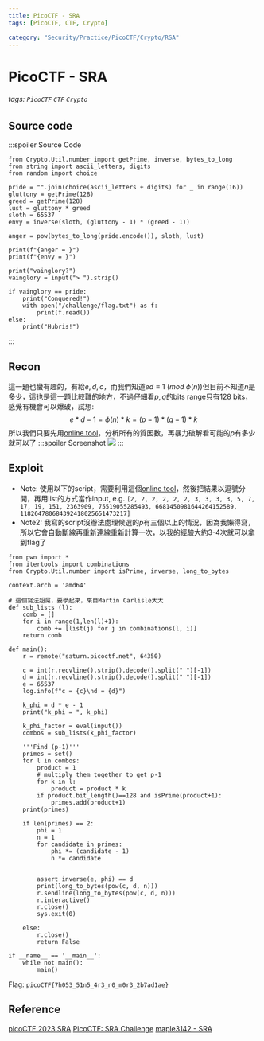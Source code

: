 ```yaml
---
title: PicoCTF - SRA
tags: [PicoCTF, CTF, Crypto]

category: "Security/Practice/PicoCTF/Crypto/RSA"
---
```


# PicoCTF - SRA
###### tags: `PicoCTF` `CTF` `Crypto`

## Source code
:::spoiler Source Code
```python=
from Crypto.Util.number import getPrime, inverse, bytes_to_long
from string import ascii_letters, digits
from random import choice

pride = "".join(choice(ascii_letters + digits) for _ in range(16))
gluttony = getPrime(128)
greed = getPrime(128)
lust = gluttony * greed
sloth = 65537
envy = inverse(sloth, (gluttony - 1) * (greed - 1))

anger = pow(bytes_to_long(pride.encode()), sloth, lust)

print(f"{anger = }")
print(f"{envy = }")

print("vainglory?")
vainglory = input("> ").strip()

if vainglory == pride:
    print("Conquered!")
    with open("/challenge/flag.txt") as f:
        print(f.read())
else:
    print("Hubris!")

```
:::
## Recon
這一題也蠻有趣的，有給$e, d, c$，而我們知道$ed\equiv 1\ (mod\ \phi(n))$但目前不知道$n$是多少，這也是這一題比較難的地方，不過仔細看$p, q$的bits range只有128 bits，感覺有機會可以爆破，試想:
$$
e*d-1=\phi(n) * k=(p-1)*(q-1)*k
$$
所以我們只要先用[online tool](https://www.dcode.fr/prime-factors-decomposition)，分析所有的質因數，再暴力破解看可能的$p$有多少就可以了
:::spoiler Screenshot
![](https://hackmd.io/_uploads/BJPyZn3D3.png)
:::
## Exploit
* Note: 使用以下的script，需要利用這個[online tool](https://www.dcode.fr/prime-factors-decomposition)，然後把結果以逗號分開，再用list的方式當作input, e.g. `[2, 2, 2, 2, 2, 2, 3, 3, 3, 3, 5, 7, 17, 19, 151, 2363909, 75519055285493, 6681450981644264152589, 118264780684392418025651473217]`
* Note2: 我寫的script沒辦法處理候選的$p$有三個以上的情況，因為我懶得寫，所以它會自動斷線再重新連線重新計算一次，以我的經驗大約3-4次就可以拿到flag了
```python=
from pwn import *
from itertools import combinations
from Crypto.Util.number import isPrime, inverse, long_to_bytes

context.arch = 'amd64'

# 這個寫法超屌，要學起來，來自Martin Carlisle大大
def sub_lists (l):
    comb = []
    for i in range(1,len(l)+1):
        comb += [list(j) for j in combinations(l, i)]
    return comb

def main():
    r = remote("saturn.picoctf.net", 64350)

    c = int(r.recvline().strip().decode().split(" ")[-1])
    d = int(r.recvline().strip().decode().split(" ")[-1])
    e = 65537
    log.info(f"c = {c}\nd = {d}")

    k_phi = d * e - 1
    print("k_phi = ", k_phi)

    k_phi_factor = eval(input())
    combos = sub_lists(k_phi_factor)

    '''Find (p-1)'''
    primes = set()
    for l in combos:
        product = 1
        # multiply them together to get p-1
        for k in l:
            product = product * k
        if product.bit_length()==128 and isPrime(product+1):
            primes.add(product+1)
    print(primes)

    if len(primes) == 2:
        phi = 1
        n = 1
        for candidate in primes:
            phi *= (candidate - 1)
            n *= candidate


        assert inverse(e, phi) == d
        print(long_to_bytes(pow(c, d, n)))
        r.sendline(long_to_bytes(pow(c, d, n)))
        r.interactive()
        r.close()
        sys.exit(0)

    else:
        r.close()
        return False

if __name__ == '__main__':
    while not main():
        main()
```
Flag: `picoCTF{7h053_51n5_4r3_n0_m0r3_2b7ad1ae}`

## Reference
[picoCTF 2023 SRA](https://youtu.be/3DPWLnrqHZ0)
[PicoCTF: SRA Challenge](https://eshard.com/posts/picoctf-sra-challenge)
[maple3142 - SRA](https://blog.maple3142.net/2023/03/29/picoctf-2023-writeups/#sra)